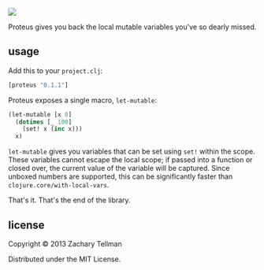 ![](https://dl.dropboxusercontent.com/u/174179/proteus/the-blob.jpg)

Proteus gives you back the local mutable variables you've so dearly missed.

## usage

Add this to your `project.clj`:

```clj
[proteus "0.1.1"]
```

Proteus exposes a single macro, `let-mutable`:

```clj
(let-mutable [x 0]
  (dotimes [_ 100]
    (set! x (inc x)))
  x)
```

`let-mutable` gives you variables that can be set using `set!` within the scope.  These variables cannot escape the local scope; if passed into a function or closed over, the current value of the variable will be captured.  Since unboxed numbers are supported, this can be significantly faster than `clojure.core/with-local-vars`.

That's it.  That's the end of the library.

## license

Copyright © 2013 Zachary Tellman

Distributed under the MIT License.
